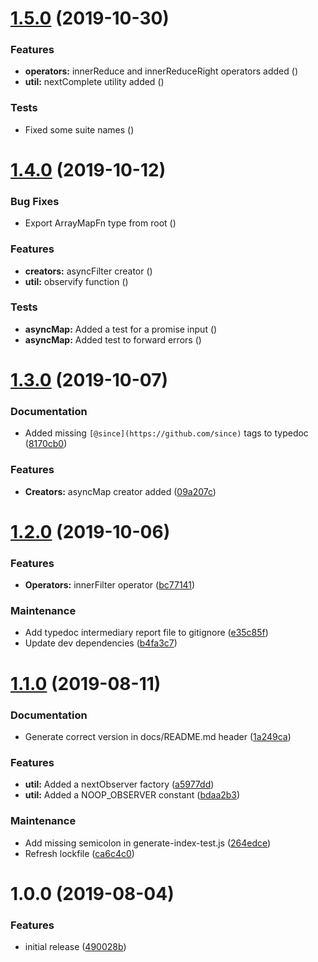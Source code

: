 # [1.5.0](https://github.com/Alorel/rxutils/compare/1.4.0...1.5.0) (2019-10-30)


### Features

* **operators:** innerReduce and innerReduceRight operators added ([](https://github.com/Alorel/rxutils/commit/5f6147e))
* **util:** nextComplete utility added ([](https://github.com/Alorel/rxutils/commit/37f00a0))


### Tests

* Fixed some suite names ([](https://github.com/Alorel/rxutils/commit/5c52dff))

# [1.4.0](https://github.com/Alorel/rxutils/compare/1.3.0...1.4.0) (2019-10-12)


### Bug Fixes

* Export ArrayMapFn type from root ([](https://github.com/Alorel/rxutils/commit/f41b351))


### Features

* **creators:** asyncFilter creator ([](https://github.com/Alorel/rxutils/commit/3976251))
* **util:** observify function ([](https://github.com/Alorel/rxutils/commit/267212b))


### Tests

* **asyncMap:** Added a test for a promise input ([](https://github.com/Alorel/rxutils/commit/771c484))
* **asyncMap:** Added test to forward errors ([](https://github.com/Alorel/rxutils/commit/14b60f9))

# [1.3.0](https://github.com/Alorel/rxutils/compare/1.2.0...1.3.0) (2019-10-07)


### Documentation

* Added missing `[@since](https://github.com/since)` tags to typedoc ([8170cb0](https://github.com/Alorel/rxutils/commit/8170cb0))


### Features

* **Creators:** asyncMap creator added ([09a207c](https://github.com/Alorel/rxutils/commit/09a207c))

# [1.2.0](https://github.com/Alorel/rxutils/compare/1.1.0...1.2.0) (2019-10-06)


### Features

* **Operators:** innerFilter operator ([bc77141](https://github.com/Alorel/rxutils/commit/bc77141))


### Maintenance

* Add typedoc intermediary report file to gitignore ([e35c85f](https://github.com/Alorel/rxutils/commit/e35c85f))
* Update dev dependencies ([b4fa3c7](https://github.com/Alorel/rxutils/commit/b4fa3c7))

# [1.1.0](https://github.com/Alorel/rxutils/compare/1.0.0...1.1.0) (2019-08-11)


### Documentation

* Generate correct version in docs/README.md header ([1a249ca](https://github.com/Alorel/rxutils/commit/1a249ca))


### Features

* **util:** Added a nextObserver factory ([a5977dd](https://github.com/Alorel/rxutils/commit/a5977dd))
* **util:** Added a NOOP_OBSERVER constant ([bdaa2b3](https://github.com/Alorel/rxutils/commit/bdaa2b3))


### Maintenance

* Add missing semicolon in generate-index-test.js ([264edce](https://github.com/Alorel/rxutils/commit/264edce))
* Refresh lockfile ([ca6c4c0](https://github.com/Alorel/rxutils/commit/ca6c4c0))

# 1.0.0 (2019-08-04)


### Features

* initial release ([490028b](https://github.com/Alorel/rxutils/commit/490028b))
